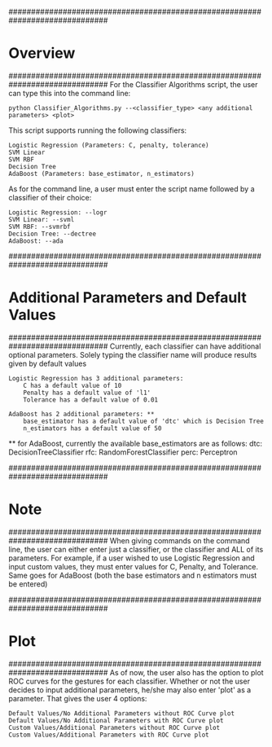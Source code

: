 ##############################################################################
#                                    Overview                                #
##############################################################################
For the Classifier Algorithms script, the user can type this into the command line:
    
    python Classifier_Algorithms.py --<classifier_type> <any additional parameters> <plot>

This script supports running the following classifiers:

    Logistic Regression (Parameters: C, penalty, tolerance)
    SVM Linear
    SVM RBF
    Decision Tree
    AdaBoost (Parameters: base_estimator, n_estimators)
    
As for the command line, a user must enter the script name followed by a 
classifier of their choice:

    Logistic Regression: --logr
    SVM Linear: --svml
    SVM RBF: --svmrbf
    Decision Tree: --dectree
    AdaBoost: --ada 

##############################################################################
#                   Additional Parameters and Default Values                 #
##############################################################################
Currently, each classifier can have additional optional parameters. Solely 
typing the classifier name will produce results given by default values

    Logistic Regression has 3 additional parameters:
        C has a default value of 10
        Penalty has a default value of 'l1'
        Tolerance has a default value of 0.01
        
    AdaBoost has 2 additional parameters: **
        base_estimator has a default value of 'dtc' which is Decision Tree
        n_estimators has a default value of 50
        
** for AdaBoost, currently the available base_estimators are as follows:
    dtc: DecisionTreeClassifier
    rfc: RandomForestClassifier
    perc: Perceptron

##############################################################################
#                                    Note                                    #
##############################################################################
When giving commands on the command line, the user can either enter just a 
classifier, or the classifier and ALL of its parameters. For example, if a user
wished to use Logistic Regression and input custom values, they must enter values
for C, Penalty, and Tolerance. Same goes for AdaBoost (both the base estimators
and n estimators must be entered)

##############################################################################
#                                    Plot                                    #
##############################################################################
As of now, the user also has the option to plot ROC curves for the gestures for
each classifier. Whether or not the user decides to input additional parameters, 
he/she may also enter 'plot' as a parameter. That gives the user 4 options:

    Default Values/No Additional Parameters without ROC Curve plot
    Default Values/No Additional Parameters with ROC Curve plot
    Custom Values/Additional Parameters without ROC Curve plot
    Custom Values/Additional Parameters with ROC Curve plot
